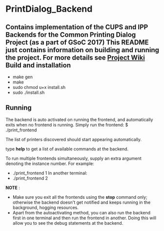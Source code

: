 # PrintDialog_Backend
Contains implementation of the CUPS and IPP Backends for the Common Printing Dialog Project (as a part of GSoC 2017)
This README just contains information on building and running the project. For more details see [Project Wiki](https://github.com/NilanjanaLodh/PrintDialog_Backend/wiki  "Project Wiki")
Build and installation
----
- make gen
- make 
- sudo chmod u+x install.sh
- sudo ./install.sh



Running
----
The backend is auto activated on running the frontend, and automatically exits when no frontend is running.
Simply run the frontend:
$ ./print_frontend

The list of printers discovered should start appearing automatically.

type __help__ to get a list of available commands at the backend.


To run multiple frontends simultaneously, supply an extra argument denoting the instance number. For example:
-  ./print_frontend 1
In another terminal: 
-  ./print_frontend 2


**NOTE** : 
- Make sure you exit all the frontends using the __stop__ command only; otherwise the backend doesn't get notified and keeps running in the background, hogging resources.
- Apart from the autoactivating method, you can also run the backend first in one terminal and then run the frontend in another. Doing this will allow you to see the debug statements at the backend.


